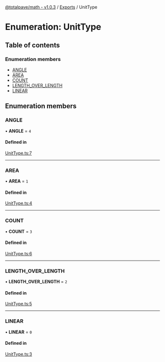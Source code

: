 [@totalpave/math - v1.0.3](../README.md) / [Exports](../modules.md) / UnitType

# Enumeration: UnitType

## Table of contents

### Enumeration members

- [ANGLE](UnitType.md#angle)
- [AREA](UnitType.md#area)
- [COUNT](UnitType.md#count)
- [LENGTH\_OVER\_LENGTH](UnitType.md#length_over_length)
- [LINEAR](UnitType.md#linear)

## Enumeration members

### ANGLE

• **ANGLE** = `4`

#### Defined in

[UnitType.ts:7](https://github.com/totalpave/math/blob/92e3396/src/UnitType.ts#L7)

___

### AREA

• **AREA** = `1`

#### Defined in

[UnitType.ts:4](https://github.com/totalpave/math/blob/92e3396/src/UnitType.ts#L4)

___

### COUNT

• **COUNT** = `3`

#### Defined in

[UnitType.ts:6](https://github.com/totalpave/math/blob/92e3396/src/UnitType.ts#L6)

___

### LENGTH\_OVER\_LENGTH

• **LENGTH\_OVER\_LENGTH** = `2`

#### Defined in

[UnitType.ts:5](https://github.com/totalpave/math/blob/92e3396/src/UnitType.ts#L5)

___

### LINEAR

• **LINEAR** = `0`

#### Defined in

[UnitType.ts:3](https://github.com/totalpave/math/blob/92e3396/src/UnitType.ts#L3)
